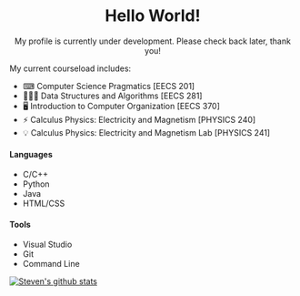 <div align="center">
  <h1>Hello World!</h1>
  <p>My profile is currently under development. Please check back later, thank you!</p>
</div>

My current courseload includes:
- ⌨ Computer Science Pragmatics [EECS 201]
- 👨🏻‍💻 Data Structures and Algorithms [EECS 281]
- 🖥 Introduction to Computer Organization [EECS 370]
- ⚡ Calculus Physics: Electricity and Magnetism [PHYSICS 240]
- 💡 Calculus Physics: Electricity and Magnetism Lab [PHYSICS 241]

#### Languages
- C/C++
- Python
- Java
- HTML/CSS

#### Tools
- Visual Studio
- Git
- Command Line

[![Steven's github stats](https://github-readme-stats.vercel.app/api?username=XenoStorm&count_private=true)](https://github.com/anuraghazra/github-readme-stats)
